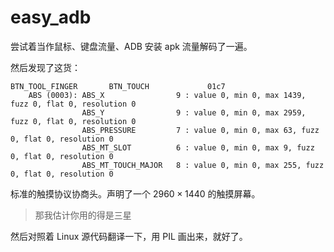 # easy_adb

尝试着当作鼠标、键盘流量、ADB 安装 apk 流量解码了一遍。

然后发现了这货：

```
BTN_TOOL_FINGER       BTN_TOUCH             01c7                 
    ABS (0003): ABS_X                9 : value 0, min 0, max 1439, fuzz 0, flat 0, resolution 0
                ABS_Y                9 : value 0, min 0, max 2959, fuzz 0, flat 0, resolution 0
                ABS_PRESSURE         7 : value 0, min 0, max 63, fuzz 0, flat 0, resolution 0
                ABS_MT_SLOT          6 : value 0, min 0, max 9, fuzz 0, flat 0, resolution 0
                ABS_MT_TOUCH_MAJOR   8 : value 0, min 0, max 255, fuzz 0, flat 0, resolution 0
```

标准的触摸协议协商头。声明了一个 $2960 \times 1440$ 的触摸屏幕。

> 那我估计你用的得是三星

然后对照着 Linux 源代码翻译一下，用 PIL 画出来，就好了。

